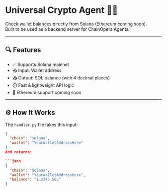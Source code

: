 # Universal Crypto Agent 🧠💸

Check wallet balances directly from Solana (Ethereum coming soon).  
Built to be used as a backend server for ChainOpera Agents.

---

## 🔍 Features

- ✅ Supports Solana mainnet  
- 📥 Input: Wallet address  
- 📤 Output: SOL balance (with 4 decimal places)  
- ⏱️ Fast & lightweight API logic  
- 🔐 Ethereum support coming soon

---

## ⚙️ How It Works

The `handler.py` file takes this input:

```json
{
  "chain": "solana",
  "wallet": "YourWalletAddressHere"
}
And returns:

```json
{
  "chain": "Solana",
  "wallet": "YourWalletAddressHere",
  "balance": "1.2345 SOL"
}
```